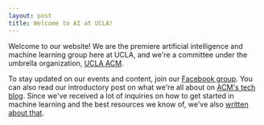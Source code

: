 ```yaml
---
layout: post
title: Welcome to AI at UCLA!
---
```


Welcome to our website! We are the premiere artificial intelligence and machine learning group here at UCLA, and we're a committee under the umbrella organization, [UCLA ACM](http://uclaacm.com).

To stay updated on our events and content, join our [Facebook group](https://www.facebook.com/groups/uclaacmai/). You can also read our introductory post on what we're all about on [ACM's tech blog](https://medium.com/techatucla/welcome-to-ai-at-ucla-f10927043301). Since we've received a lot of inquiries on how to get started in machine learning and the best resources we know of, we've also [written about that](https://medium.com/techatucla/getting-started-in-machine-learning-c68bdd739c44).
